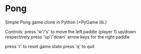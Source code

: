 # Pong
Simple Pong game clone in Python (+PyGame lib.)

Controls:
press 'w'/'s' to move the left paddle (player 1) up/down respectively
press 'up'/'down' arrow keys for the right paddle

press 'r' to reset game state
press 'q' to quit

